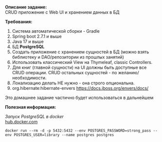 **Описание задание:**  
CRUD приложение с Web UI и хранением данных в БД

**Требования:**

1. Система автоматической сборки - Gradle
2. Spring boot 2.7.1 и выше
3. Java 17 и выше
4. БД **PostgreSQL**
5. Создать приложение с хранением сущностей в БД (можно взять библиотеку и DAO/репозитории из прошлых занятий)
6. Использовать классический View на Thymeleaf, classic Controllers.
7. Для книг (главной сущности) на UI должны быть доступные все CRUD операции. CRUD остальных сущностей - по
   желанию/необходимости.
8. Локализацию делать НЕ нужно - она строго опциональна.
9. org.hibernate:hibernate-envers https://docs.jboss.org/envers/docs/

Это домашнее задание частично будет использоваться в дальнейшем

**Полезная информация:**

*Запуск PostgreSQL в docker*  
[hub.docker.com](https://hub.docker.com/_/postgres)

```shell
docker run --rm -d -p 5432:5432 --env POSTGRES_PASSWORD=strong_pass --env POSTGRES_USER=library --name postgres postgres 
```